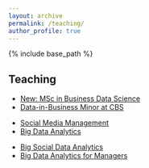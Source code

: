 ```yaml
---
layout: archive
permalink: /teaching/
author_profile: true
---
```


{% include base_path %}


<!-- Section: about -->
<section id="teaching" class="home-section">
  <div class="heading-about">
  <div class="container w-100 p-0 m-0">
    <div class="row">
      <div class="col-lg-8 col-lg-offset-2 m-0">
        <div class="wow bounceInDown m-0" data-wow-delay="0.4s">
          <div class="section-heading">
              <h2 class="text-left">Teaching</h2>
            </div>
          </div>
        </div>
      </div>
    </div>
  </div>
  <div class="container w-100 p-0 m-0">
    <div class="row">
      <div class="col-xs-12 col-sm-4 col-md-4">
        <div class="wow bounceInLeft" data-wow-delay="0.2s">
          <div class="team">
            <div class="inner">
              <ul class="lists pl-0 pr-50">
                <li><a href="https://www.cbs.dk/en/study/graduate/msc-in-business-administration-and-information-systems/msc-in-business-administration-and-information-systems-data-science" target="blank"> New: MSc in Business Data Science</a></li>
                <li><a href="http://studieordninger.cbs.dk/2015/minor/140" target="blank"> Data-in-Business Minor at CBS</a></li>                                            
              </ul>
            </div>
          </div>
        </div>
      </div>
      <div class="col-xs-12 col-sm-4 col-md-4">
        <div class="wow bounceInRight" data-wow-delay="0.2s">
          <div class="team">
            <div class="inner">
              <ul class="lists pl-0 pr-50">
                <li><a href="http://kursuskatalog.cbs.dk/2017-2018/BA-BINTV1050U.aspx" target="blank"> Social Media Management</a></li>  
                <li><a href="http://kursuskatalog.cbs.dk/2017-2018/KAN-CCMVV2556U.aspx" target="blank">Big Data Analytics</a></li>                             
              </ul>
            </div>
          </div>
        </div>
      </div>
      <div class="col-xs-12 col-sm-4 col-md-4">
        <div class="wow bounceInRight" data-wow-delay="0.2s">
          <div class="team">
            <div class="inner">
              <ul class="lists pl-0 pr-50">
                <li><a href="http://kursuskatalog.cbs.dk/2017-2018/KAN-CEBUV2031U.aspx" target="blank">Big Social Data Analytics</a></li>
				<li><a href="http://kursuskatalog.cbs.dk/2017-2018/BA-BINTV1051U.aspx" target="blank">Big Data Analytics for Managers</a></li>                         
              </ul>
            </div>
          </div>
        </div>
      </div>
    </div>
    <br>
    <br>
  </div>
</section>
<!-- /Section: about -->
